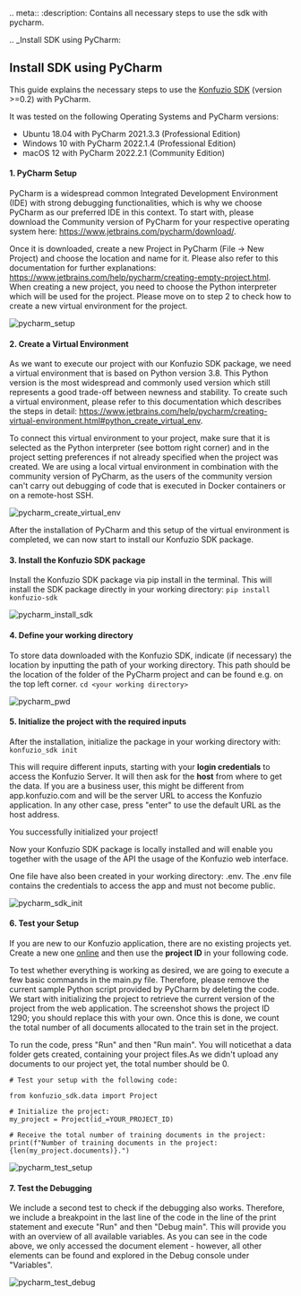 .. meta::
:description: Contains all necessary steps to use the sdk with pycharm.

.. _Install SDK using PyCharm:

## Install SDK using PyCharm

This guide explains the necessary steps to use the [Konfuzio SDK](https://github.com/konfuzio-ai/konfuzio-sdk)
(version >=0.2) with PyCharm.

It was tested on the following Operating Systems and PyCharm versions:
- Ubuntu 18.04 with PyCharm 2021.3.3 (Professional Edition)
- Windows 10 with PyCharm 2022.1.4 (Professional Edition)
- macOS 12 with PyCharm 2022.2.1 (Community Edition)

#### 1. PyCharm Setup

PyCharm is a widespread common Integrated Development Environment (IDE) with strong debugging functionalities, which is
why we choose PyCharm as our preferred IDE in this context. To start with, please download the Community version of
PyCharm for your respective operating system here: https://www.jetbrains.com/pycharm/download/.

Once it is downloaded, create a new Project in PyCharm (File -> New Project) and choose the location and name for it.
Please also refer to this documentation for further
explanations: https://www.jetbrains.com/help/pycharm/creating-empty-project.html. When creating a new project, you need
to choose the Python interpreter which will be used for the project. Please move on to step 2 to check how to create a
new virtual environment for the project.

![pycharm_setup](../_static/img/pycharm_setup.png)

#### 2. Create a Virtual Environment

As we want to execute our project with our Konfuzio SDK package, we need a virtual environment that is based on Python
version 3.8. This Python version is the most widespread and commonly used version which still represents a good
trade-off between newness and stability. To create such a virtual environment, please refer to this documentation which
describes the steps in
detail: https://www.jetbrains.com/help/pycharm/creating-virtual-environment.html#python_create_virtual_env.

To connect this virtual environment to your project, make sure that it is selected as the Python interpreter (see bottom
right corner) and in the project setting preferences if not already specified when the project was created. We are using
a local virtual environment in combination with the community version of PyCharm, as the users of the community version
can't carry out debugging of code that is executed in Docker containers or on a remote-host SSH.

![pycharm_create_virtual_env](../_static/img/pycharm_create_virtual_env.png)

After the installation of PyCharm and this setup of the virtual environment is completed, we can now start to install
our Konfuzio SDK package.

#### 3. Install the Konfuzio SDK package

Install the Konfuzio SDK package via pip install in the terminal. This will install the SDK package directly in your
working directory:
`pip install konfuzio-sdk`

![pycharm_install_sdk](../_static/img/pycharm_install_sdk.png)

#### 4. Define your working directory

To store data downloaded with the Konfuzio SDK, indicate (if necessary) the location by inputting the path of your
working directory. This path should be the location of the folder of the PyCharm project and can be found e.g. on the
top left corner.
`cd <your working directory>`

![pycharm_pwd](../_static/img/pycharm_pwd.png)

#### 5. Initialize the project with the required inputs

After the installation, initialize the package in your working directory with:
`konfuzio_sdk init`

This will require different inputs, starting with your **login credentials** to access the Konfuzio Server. It will then
ask for the **host** from where to get the data. If you are a business user, this might be different from
app.konfuzio.com and will be the server URL to access the Konfuzio application. In any other case, press "enter" to use
the default URL as the host address.

You successfully initialized your project!

Now your Konfuzio SDK package is locally installed and will enable you together with the usage of the API the usage of
the Konfuzio web interface.

One file have also been created in your working directory: .env. The .env file contains the credentials
to access the app and must not become public.

![pycharm_sdk_init](../_static/img/pycharm_sdk_init.png)

#### 6. Test your Setup

If you are new to our Konfuzio application, there are no existing projects yet. Create a new one 
[online](https://www.youtube.com/watch?v=KJC48LMvM2I&t=50s) and then use the **project ID** in your following code.

To test whether everything is working as desired, we are going to execute a few basic commands in the main.py file.
Therefore, please remove the current sample Python script provided by PyCharm by deleting the code. We start with
initializing the project to retrieve the current version of the project from the web application. The screenshot shows
the project ID 1290; you should replace this with your own. Once this is done, we count the total number of all
documents allocated to the train set in the project.

To run the code, press "Run" and then "Run main". You will noticethat a data folder gets created, containing your
project files.As we didn't upload any documents to our project yet, the total number should be 0.

```
# Test your setup with the following code:

from konfuzio_sdk.data import Project

# Initialize the project:
my_project = Project(id_=YOUR_PROJECT_ID)

# Receive the total number of training documents in the project:
print(f"Number of training documents in the project: {len(my_project.documents)}.")

```

![pycharm_test_setup](../_static/img/pycharm_test_setup.png)

#### 7. Test the Debugging

We include a second test to check if the debugging also works. Therefore, we include a breakpoint in the last line of
the code in the line of the print statement and execute "Run" and then "Debug main". This will provide you with an
overview of all available variables. As you can see in the code above, we only accessed the document element - however,
all other elements can be found and explored in the Debug console under "Variables".

![pycharm_test_debug](../_static/img/pycharm_test_debug.png)
